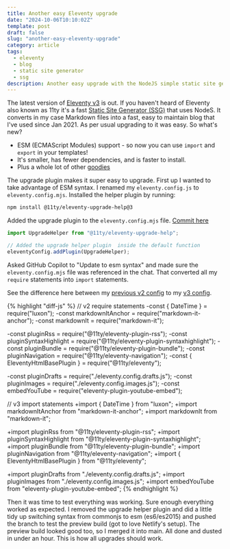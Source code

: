 ```yaml
---
title: Another easy Eleventy upgrade
date: "2024-10-06T10:10:02Z"
template: post
draft: false
slug: "another-easy-eleventy-upgrade"
category: article
tags:
  - eleventy
  - blog
  - static site generator
  - ssg
description: Another easy upgrade with the NodeJS simple static site generator Eleventy (11ty) from v2 to v3.
---
```


The latest version of [Eleventy v3](https://www.11ty.dev/blog/eleventy-v3/) is out. If you haven't heard of Eleventy also known as 11ty it's a fast [Static Site Generator (SSG)](https://jamstack.org/generators/) that uses NodeS. It converts in my case Markdown files into a fast, easy to maintain blog that I've used since Jan 2021. As per usual upgrading to it was easy. So what's new?

- ESM (ECMAScript Modules) support - so now you can use `import` and `export` in your templates!
- It's smaller, has fewer dependencies, and is faster to install.
- Plus a whole lot of other [goodies](https://github.com/11ty/eleventy/releases/tag/v3.0.0)

The upgrade plugin makes it super easy to upgrade. First up I wanted to take advantage of ESM syntax. I renamed my `eleventy.config.js` to `eleventy.config.mjs`. Installed the helper plugin by running:

```sh
npm install @11ty/eleventy-upgrade-help@3
```

Added the upgrade plugin to the `eleventy.config.mjs` file.
[Commit here](https://github.com/andrewjamesford/andrewford-co-nz-11ty/commit/5c7421fc21f68cf2f1af680a8826d93bdea51d27#diff-bc439a121124275aa68da5261208c3092bc56117c0984e3a134ae4285831b104R88)

```js
import UpgradeHelper from "@11ty/eleventy-upgrade-help";

// Added the upgrade helper plugin  inside the default function
eleventyConfig.addPlugin(UpgradeHelper);
```

Asked GitHub Copilot to "Update to esm syntax" and made sure the `eleventy.config.mjs` file was referenced in the chat. That converted all my `require` statements into `import` statements.

See the difference here between my [previous v2 config](https://github.com/andrewjamesford/andrewford-co-nz-11ty/blob/d4ca22e9e512c9fa8a5697beed1af9707d33e192/eleventy.config.js) to my [v3 config](https://github.com/andrewjamesford/andrewford-co-nz-11ty/blob/618c465e82021fdab51ecc68f7c26048b7a660e5/eleventy.config.mjs).

{% highlight "diff-js" %}
// v2 require statements
-const { DateTime } = require("luxon");
-const markdownItAnchor = require("markdown-it-anchor");
-const markdownIt = require("markdown-it");

-const pluginRss = require("@11ty/eleventy-plugin-rss");
-const pluginSyntaxHighlight = require("@11ty/eleventy-plugin-syntaxhighlight");
-const pluginBundle = require("@11ty/eleventy-plugin-bundle");
-const pluginNavigation = require("@11ty/eleventy-navigation");
-const { EleventyHtmlBasePlugin } = require("@11ty/eleventy");

-const pluginDrafts = require("./eleventy.config.drafts.js");
-const pluginImages = require("./eleventy.config.images.js");
-const embedYouTube = require("eleventy-plugin-youtube-embed");

// v3 import statements
+import { DateTime } from "luxon";
+import markdownItAnchor from "markdown-it-anchor";
+import markdownIt from "markdown-it";

+import pluginRss from "@11ty/eleventy-plugin-rss";
+import pluginSyntaxHighlight from "@11ty/eleventy-plugin-syntaxhighlight";
+import pluginBundle from "@11ty/eleventy-plugin-bundle";
+import pluginNavigation from "@11ty/eleventy-navigation";
+import { EleventyHtmlBasePlugin } from "@11ty/eleventy";

+import pluginDrafts from "./eleventy.config.drafts.js";
+import pluginImages from "./eleventy.config.images.js";
+import embedYouTube from "eleventy-plugin-youtube-embed";
{% endhighlight %}

Then it was time to test everything was working. Sure enough everything worked as expected. I removed the upgrade helper plugin and did a little tidy up switching syntax from commonjs to esm (es6/es2015) and pushed the branch to test the preview build (got to love Netlify's setup). The preview build looked good too, so I merged it into main. All done and dusted in under an hour. This is how all upgrades should work.
